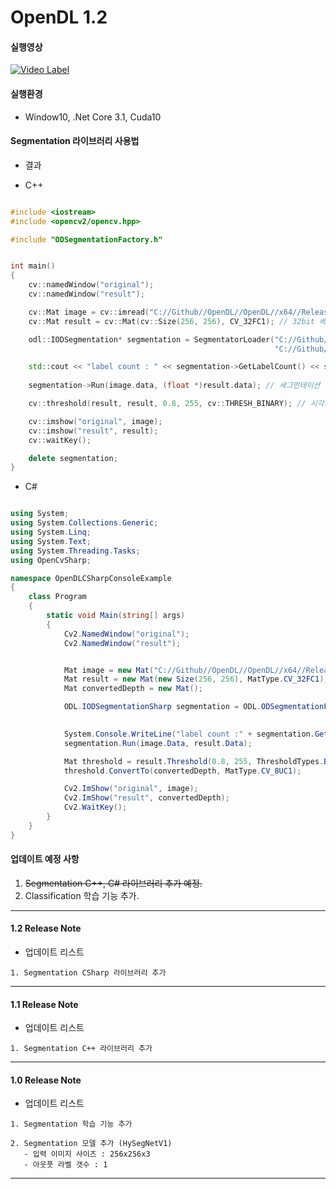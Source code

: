 ﻿
# OpenDL 1.2


#### 실행영상
[![Video Label](http://img.youtube.com/vi/uLR1RNqJ1Mw/0.jpg)](https://youtu.be/jkmO2F1--qE)

#### 실행환경
* Window10, .Net Core 3.1, Cuda10

#### Segmentation 라이브러리 사용법
* 결과 


* C++  


```cpp

#include <iostream>
#include <opencv2/opencv.hpp>

#include "ODSegmentationFactory.h"


int main()
{
    cv::namedWindow("original");
    cv::namedWindow("result");

    cv::Mat image = cv::imread("C://Github//OpenDL//OpenDL//x64//Release//00036.jpg");
    cv::Mat result = cv::Mat(cv::Size(256, 256), CV_32FC1); // 32bit 배열 필요.

    odl::IODSegmentation* segmentation = SegmentatorLoader("C://Github//OpenDL//OpenDL//x64//Release//FaceDetector.frz",      // 프리징 모델 경로
                                                           "C://Github//OpenDL//OpenDL//x64//Release//__FreezeModelInfo.xml"); // 모델 정보파일 경로

    std::cout << "label count : " << segmentation->GetLabelCount() << std::endl; // 라벨 갯수 출력
    
    segmentation->Run(image.data, (float *)result.data); // 세그먼테이션 수행

    cv::threshold(result, result, 0.8, 255, cv::THRESH_BINARY); // 시각화를 위한 이진화

    cv::imshow("original", image);
    cv::imshow("result", result);
    cv::waitKey();

    delete segmentation;
}

```

* C#


```csharp

using System;
using System.Collections.Generic;
using System.Linq;
using System.Text;
using System.Threading.Tasks;
using OpenCvSharp;

namespace OpenDLCSharpConsoleExample
{
    class Program
    {
        static void Main(string[] args)
        {
            Cv2.NamedWindow("original");
            Cv2.NamedWindow("result");


            Mat image = new Mat("C://Github//OpenDL//OpenDL//x64//Release//00036.jpg");
            Mat result = new Mat(new Size(256, 256), MatType.CV_32FC1);
            Mat convertedDepth = new Mat();

            ODL.IODSegmentationSharp segmentation = ODL.ODSegmentationFactorySharp.SegmentatorLoader("C://Github//OpenDL//OpenDL//x64//Release//FaceDetector.frz",
                                                                                                    "C://Github//OpenDL//OpenDL//x64//Release//__FreezeModelInfo.xml");

            System.Console.WriteLine("label count :" + segmentation.GetLabelCount());
            segmentation.Run(image.Data, result.Data);

            Mat threshold = result.Threshold(0.8, 255, ThresholdTypes.Binary);
            threshold.ConvertTo(convertedDepth, MatType.CV_8UC1);

            Cv2.ImShow("original", image);
            Cv2.ImShow("result", convertedDepth);
            Cv2.WaitKey();
        }
    }
}

```

#### 업데이트 예정 사항

 1. ~~Segmentation C++, C# 라이브러리 추가 예정.~~
 2. Classification 학습 기능 추가.
 
---
#### 1.2 Release Note

* 업데이트 리스트  

```
1. Segmentation CSharp 라이브러리 추가
```
---
#### 1.1 Release Note

* 업데이트 리스트  

```
1. Segmentation C++ 라이브러리 추가
```
---

#### 1.0 Release Note

* 업데이트 리스트  

```
1. Segmentation 학습 기능 추가

2. Segmentation 모델 추가 (HySegNetV1)
   - 입력 이미지 사이즈 : 256x256x3
   - 아웃풋 라벨 갯수 : 1
```
---